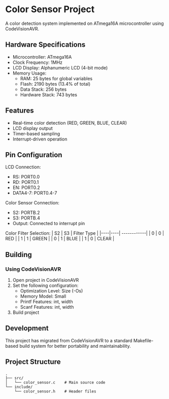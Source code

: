 # Color Sensor Project

A color detection system implemented on ATmega16A microcontroller using CodeVisionAVR.

## Hardware Specifications

- Microcontroller: ATmega16A
- Clock Frequency: 1MHz
- LCD Display: Alphanumeric LCD (4-bit mode)
- Memory Usage:
  - RAM: 25 bytes for global variables
  - Flash: 2190 bytes (13.4% of total)
  - Data Stack: 256 bytes
  - Hardware Stack: 743 bytes

## Features

- Real-time color detection (RED, GREEN, BLUE, CLEAR)
- LCD display output
- Timer-based sampling
- Interrupt-driven operation

## Pin Configuration

LCD Connection:
- RS: PORT0.0
- RD: PORT0.1
- EN: PORT0.2
- DATA4-7: PORT0.4-7

Color Sensor Connection:
- S2: PORTB.2
- S3: PORTB.4
- Output: Connected to interrupt pin

Color Filter Selection:
| S2 | S3 | Filter Type |
|----|----| ------------|
| 0  | 0  | RED        |
| 1  | 1  | GREEN      |
| 0  | 1  | BLUE       |
| 1  | 0  | CLEAR      |

## Building

### Using CodeVisionAVR
1. Open project in CodeVisionAVR
2. Set the following configuration:
   - Optimization Level: Size (-Os)
   - Memory Model: Small
   - Printf Features: int, width
   - Scanf Features: int, width
3. Build project

## Development

This project has migrated from CodeVisionAVR to a standard Makefile-based build system for better portability and maintainability.

## Project Structure

```
.
├── src/
│   └── color_sensor.c    # Main source code
└── include/
    └── color_sensor.h    # Header files

```
